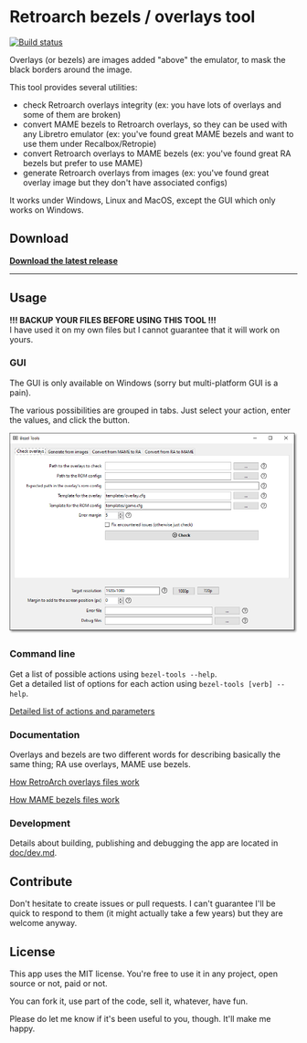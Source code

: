 # Retroarch bezels / overlays tool

[![Build status](https://ci.appveyor.com/api/projects/status/4j976sg5sv4w0mq6?svg=true)](https://ci.appveyor.com/project/cosmo0/mame-retroarch-bezel-converter)

Overlays (or bezels) are images added "above" the emulator, to mask the black borders around the image.

This tool provides several utilities:

- check Retroarch overlays integrity (ex: you have lots of overlays and some of them are broken)
- convert MAME bezels to Retroarch overlays, so they can be used with any Libretro emulator (ex: you've found great MAME bezels and want to use them under Recalbox/Retropie)
- convert Retroarch overlays to MAME bezels (ex: you've found great RA bezels but prefer to use MAME)
- generate Retroarch overlays from images (ex: you've found great overlay image but they don't have associated configs)

It works under Windows, Linux and MacOS, except the GUI which only works on Windows.

## Download

**[Download the latest release](https://github.com/cosmo0/mame-retroarch-bezel-converter/releases)**

---

## Usage

**!!! BACKUP YOUR FILES BEFORE USING THIS TOOL !!!**  
I have used it on my own files but I cannot guarantee that it will work on yours.

### GUI

The GUI is only available on Windows (sorry but multi-platform GUI is a pain).

The various possibilities are grouped in tabs. Just select your action, enter the values, and click the button.

![GUI](doc/gui.png)

### Command line

Get a list of possible actions using `bezel-tools --help`.  
Get a detailed list of options for each action using `bezel-tools [verb] --help`.

[Detailed list of actions and parameters](doc/details.md)

### Documentation

Overlays and bezels are two different words for describing basically the same thing; RA use overlays, MAME use bezels.

[How RetroArch overlays files work](doc/overlays.md)

[How MAME bezels files work](doc/bezels.md)

### Development

Details about building, publishing and debugging the app are located in [doc/dev.md](doc/dev.md).

## Contribute

Don't hesitate to create issues or pull requests. I can't guarantee I'll be quick to respond to them (it might actually take a few years) but they are welcome anyway.

## License

This app uses the MIT license. You're free to use it in any project, open source or not, paid or not.

You can fork it, use part of the code, sell it, whatever, have fun.

Please do let me know if it's been useful to you, though. It'll make me happy.
